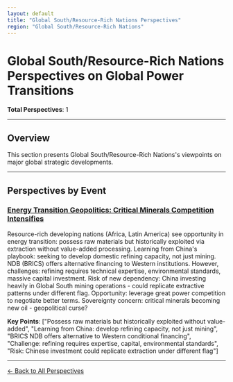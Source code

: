 ```yaml
---
layout: default
title: "Global South/Resource-Rich Nations Perspectives"
region: "Global South/Resource-Rich Nations"
---
```


# Global South/Resource-Rich Nations Perspectives on Global Power Transitions

**Total Perspectives**: 1

---

## Overview

This section presents Global South/Resource-Rich Nations's viewpoints on major global strategic developments.

---

## Perspectives by Event

### [Energy Transition Geopolitics: Critical Minerals Competition Intensifies](/events/energy-transition-geopolitics-critical-minerals-competition-intensifies)

Resource-rich developing nations (Africa, Latin America) see opportunity in energy transition: possess raw materials but historically exploited via extraction without value-added processing. Learning from China's playbook: seeking to develop domestic refining capacity, not just mining. NDB (BRICS) offers alternative financing to Western institutions. However, challenges: refining requires technical expertise, environmental standards, massive capital investment. Risk of new dependency: China investing heavily in Global South mining operations - could replicate extractive patterns under different flag. Opportunity: leverage great power competition to negotiate better terms. Sovereignty concern: critical minerals becoming new oil - geopolitical curse?

**Key Points**: ["Possess raw materials but historically exploited without value-added", "Learning from China: develop refining capacity, not just mining", "BRICS NDB offers alternative to Western conditional financing", "Challenge: refining requires expertise, capital, environmental standards", "Risk: Chinese investment could replicate extraction under different flag"]

---



[← Back to All Perspectives](/perspectives/)
